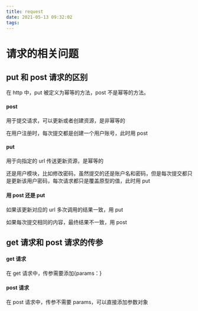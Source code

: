 ```yaml
---
title: request
date: 2021-05-13 09:32:02
tags:
---
```


# 请求的相关问题

## **put 和 post 请求的区别**

在 http 中，put 被定义为幂等的方法，post 不是幂等的方法。

#### post

用于提交请求，可以更新或者创建资源，是非幂等的

在用户注册时，每次提交都是创建一个用户账号，此时用 post

#### put

用于向指定的 url 传送更新资源，是幂等的

还是用户模块，比如修改密码，虽然提交的还是账户名和密码，但是每次提交都只是更新该用户密码，每次请求都只是覆盖原型的值，此时用 put

#### 用 post 还是 put

如果该更新对应的 url 多次调用的结果一致，用 put

如果每次提交相同的内容，最终结果不一致，用 post

## get 请求和 post 请求的传参

#### get 请求

在 get 请求中，传参需要添加{params：}

#### post 请求

在 post 请求中，传参不需要 params，可以直接添加参数对象

